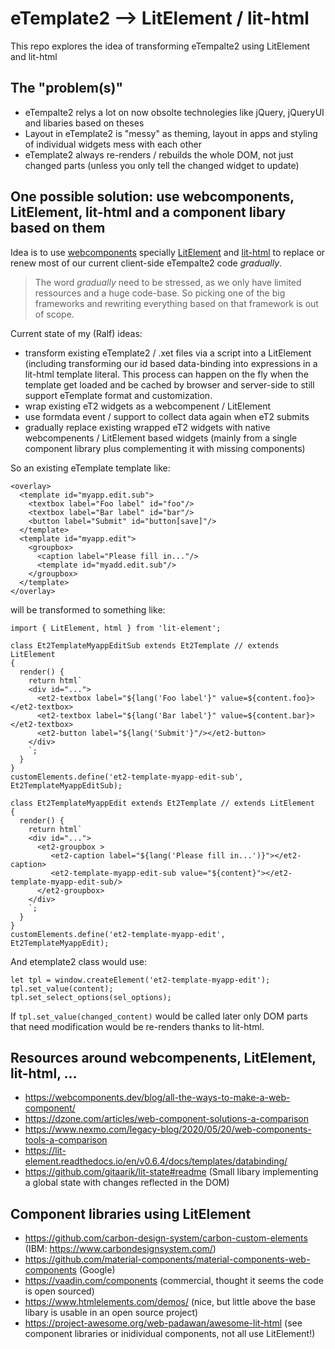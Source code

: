 # eTemplate2 --> LitElement / lit-html
This repo explores the idea of transforming eTempalte2 using LitElement and lit-html

## The "problem(s)"
* eTempalte2 relys a lot on now obsolte technolegies like jQuery, jQueryUI and libaries based on theses
* Layout in eTemplate2 is "messy" as theming, layout in apps and styling of individual widgets mess with each other
* eTemplate2 always re-renders / rebuilds the whole DOM, not just changed parts (unless you only tell the changed widget to update)

## One possible solution: use webcomponents, LitElement, lit-html and a component libary based on them

Idea is to use [webcomponents](https://www.webcomponents.org/introduction) specially [LitElement](https://lit-element.polymer-project.org/guide) and [lit-html](https://lit-html.polymer-project.org/guide) to replace or renew most of our current client-side eTempalte2 code *gradually*. 

> The word *gradually* need to be stressed, as we only have limited ressources and a huge code-base. So picking one of the big frameworks and rewriting everything based on that framework is out of scope.

Current state of my (Ralf) ideas:
* transform existing eTemplate2 / .xet files via a script into a LitElement (including transforming our id based data-binding into expressions in a lit-html template literal. This process can happen on the fly when the template get loaded and be cached by browser and server-side to still support eTemplate format and customization.
* wrap existing eT2 widgets as a webcompenent / LitElement
* use formdata event / support to collect data again when eT2 submits
* gradually replace existing wrapped eT2 widgets with native webcompenents / LitElement based widgets (mainly from a single component library plus complementing it with missing components)

So an existing eTemplate template like:
```
<overlay>
  <template id="myapp.edit.sub">
    <textbox label="Foo label" id="foo"/>
    <textbox label="Bar label" id="bar"/>
    <button label="Submit" id="button[save]"/>
  </template>
  <template id="myapp.edit">
    <groupbox>
      <caption label="Please fill in..."/>
      <template id="myadd.edit.sub"/>
    </groupbox>
  </template>
</overlay>
```
will be transformed to something like:
```
import { LitElement, html } from 'lit-element';

class Et2TemplateMyappEditSub extends Et2Template // extends LitElement 
{
  render() {
    return html`
    <div id="...">
      <et2-textbox label="${lang('Foo label'}" value=${content.foo}></et2-textbox>
      <et2-textbox label="${lang('Bar label'}" value=${content.bar}></et2-textbox>
      <et2-button label="${lang('Submit'}"/></et2-button>
    </div>
    `;
  }
}
customElements.define('et2-template-myapp-edit-sub', Et2TemplateMyappEditSub);

class Et2TemplateMyappEdit extends Et2Template // extends LitElement 
{
  render() {
    return html`
    <div id="...">
      <et2-groupbox >
         <et2-caption label="${lang('Please fill in...')}"></et2-caption>
         <et2-template-myapp-edit-sub value="${content}"></et2-template-myapp-edit-sub/>
      </et2-groupbox>
    </div>
    `;
  }
}
customElements.define('et2-template-myapp-edit', Et2TemplateMyappEdit);
```
And etemplate2 class would use:
```
let tpl = window.createElement('et2-template-myapp-edit');
tpl.set_value(content);
tpl.set_select_options(sel_options);
```
If ```tpl.set_value(changed_content)``` would be called later only DOM parts that need modification would be re-renders thanks to lit-html.

## Resources around webcompenents, LitElement, lit-html, ...
- https://webcomponents.dev/blog/all-the-ways-to-make-a-web-component/
- https://dzone.com/articles/web-component-solutions-a-comparison
- https://www.nexmo.com/legacy-blog/2020/05/20/web-components-tools-a-comparison
- https://lit-element.readthedocs.io/en/v0.6.4/docs/templates/databinding/
- https://github.com/gitaarik/lit-state#readme (Small libary implementing a global state with changes reflected in the DOM)

## Component libraries using LitElement
- https://github.com/carbon-design-system/carbon-custom-elements (IBM: https://www.carbondesignsystem.com/)
- https://github.com/material-components/material-components-web-components (Google)
- https://vaadin.com/components (commercial, thought it seems the code is open sourced)
- https://www.htmlelements.com/demos/ (nice, but little above the base libary is usable in an open source project)
- https://project-awesome.org/web-padawan/awesome-lit-html (see component libraries or inidividual components, not all use LitElement!)
